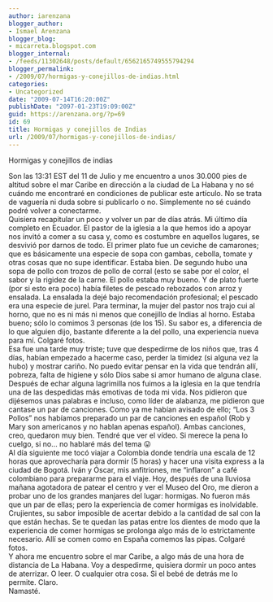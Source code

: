 ```yaml
---
author: iarenzana
blogger_author:
- Ismael Arenzana
blogger_blog:
- micarreta.blogspot.com
blogger_internal:
- /feeds/11302648/posts/default/6562165749555794294
blogger_permalink:
- /2009/07/hormigas-y-conejillos-de-indias.html
categories:
- Uncategorized
date: "2009-07-14T16:20:00Z"
publishDate: "2097-01-23T19:09:00Z"
guid: https://arenzana.org/?p=69
id: 69
title: Hormigas y conejillos de Indias
url: /2009/07/hormigas-y-conejillos-de-indias/
---
```

Hormigas y conejillos de indias

Son las 13:31 EST del 11 de Julio y me encuentro a unos 30.000 pies de altitud sobre el mar Caribe en dirección a la ciudad de La Habana y no sé cuándo me encontraré en condiciones de publicar este artículo. No se trata de vaguería ni duda sobre si publicarlo o no. Simplemente no sé cuándo podré volver a conectarme.  
Quisiera recapitular un poco y volver un par de días atrás. Mi último día completo en Ecuador. El pastor de la iglesia a la que hemos ido a apoyar nos invitó a comer a su casa y, como es costumbre en aquellos lugares, se desvivió por darnos de todo. El primer plato fue un ceviche de camarones; que es básicamente una especie de sopa con gambas, cebolla, tomate y otras cosas que no supe identificar. Estaba bien. De segundo hubo una sopa de pollo con trozos de pollo de corral (esto se sabe por el color, el sabor y la rigidez de la carne. El pollo estaba muy bueno. Y de plato fuerte (por si esto era poco) había filetes de pescado rebozados con arroz y ensalada. La ensalada la dejé bajo recomendación profesional; el pescado era una especie de jurel. Para terminar, la mujer del pastor nos trajo cui al horno, que no es ni más ni menos que conejillo de Indias al horno. Estaba bueno; sólo lo comimos 3 personas (de los 15). Su sabor es, a diferencia de lo que alguien dijo, bastante diferente a la del pollo, una experiencia nueva para mí. Colgaré fotos.  
Esa fue una tarde muy triste; tuve que despedirme de los niños que, tras 4 días, habían empezado a hacerme caso, perder la timidez (si alguna vez la hubo) y mostrar cariño. No puedo evitar pensar en la vida que tendrán allí, pobreza, falta de higiene y sólo Dios sabe si amor humano de alguna clase. Después de echar alguna lagrimilla nos fuimos a la iglesia en la que tendría una de las despedidas más emotivas de toda mi vida. Nos pidieron que dijésemos unas palabras e incluso, como líder de alabanza, me pidieron que cantase un par de canciones. Como ya me habían avisado de ello; &#8220;Los 3 Pollos&#8221; nos habíamos preparado un par de canciones en español (Rob y Mary son americanos y no hablan apenas español). Ambas canciones, creo, quedaron muy bien. Tendré que ver el vídeo. Si merece la pena lo cuelgo, si no&#8230; no hablaré más del tema 😛  
Al día siguiente me tocó viajar a Colombia donde tendría una escala de 12 horas que aprovecharía para dormir (5 horas) y hacer una visita express a la ciudad de Bogotá. Iván y Óscar, mis anfitriones, me &#8220;inflaron&#8221; a café colombiano para prepararme para el viaje. Hoy, después de una lluviosa mañana agotadora de patear el centro y ver el Museo del Oro, me dieron a probar uno de los grandes manjares del lugar: hormigas. No fueron más que un par de ellas; pero la experiencia de comer hormigas es inolvidable. Crujientes, su sabor imposible de acertar debido a la cantidad de sal con la que están hechas. Se te quedan las patas entre los dientes de modo que la experiencia de comer hormigas se prolonga algo más de lo estrictamente necesario. Allí se comen como en España comemos las pipas. Colgaré fotos.  
Y ahora me encuentro sobre el mar Caribe, a algo más de una hora de distancia de La Habana. Voy a despedirme, quisiera dormir un poco antes de aterrizar. O leer. O cualquier otra cosa. Si el bebé de detrás me lo permite. Claro.  
Namasté.
